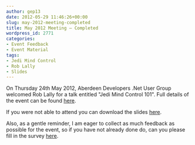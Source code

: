 ```yaml
---
author: gep13
date: 2012-05-29 11:46:26+00:00
slug: may-2012-meeting-completed
title: May 2012 Meeting – Completed
wordpress_id: 2771
categories:
- Event Feedback
- Event Material
tags:
- Jedi Mind Control
- Rob Lally
- Slides
---
```


On Thursday 24th May 2012, Aberdeen Developers .Net User Group welcomed Rob Lally for a talk entitled "Jedi Mind Control 101". Full details of the event can be found [here](http://adnuguk-may2012.eventbrite.com/?ebtv=C).

If you were not able to attend you can download the slides [here](http://www.aberdeendevelopers.co.uk/Uploads/Meetings/jedi-mind-control-101.pdf).

Also, as a gentle reminder, I am eager to collect as much feedback as possible for the event, so if you have not already done do, can you please fill in the survey [here](http://www.surveymonkey.com/s/VZYMYXL).
